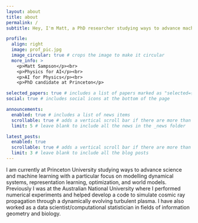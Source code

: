 ```yaml
---
layout: about
title: about
permalink: /
subtitle: Hey, I'm Matt, a PhD researcher studying ways to advance machine learning through physics.

profile:
  align: right
  image: prof_pic.jpg
  image_circular: true # crops the image to make it circular
  more_info: >
    <p>Matt Sampson</p><br>
    <p>Physics for AI</p><br>
    <p>AI for Physics</p><br>
    <p>PhD candidate at Princeton</p>

selected_papers: true # includes a list of papers marked as "selected={true}"
social: true # includes social icons at the bottom of the page

announcements:
  enabled: true # includes a list of news items
  scrollable: true # adds a vertical scroll bar if there are more than 3 news items
  limit: 5 # leave blank to include all the news in the _news folder

latest_posts:
  enabled: true
  scrollable: true # adds a vertical scroll bar if there are more than 3 new posts items
  limit: 3 # leave blank to include all the blog posts
---
```


I am currently at Princeton University studying ways to advance science and machine learning with a particular focus on modelling dynamical systems, representation learning, optimization, and world models. Previously I was at the Australian National University where I performed numerical experiments and helped develop a code to simulate cosmic ray propagation through a dynamically evolving turbulent plasma. I have also worked as a data scientist/computational statistician in fields of information geometry and biology.
